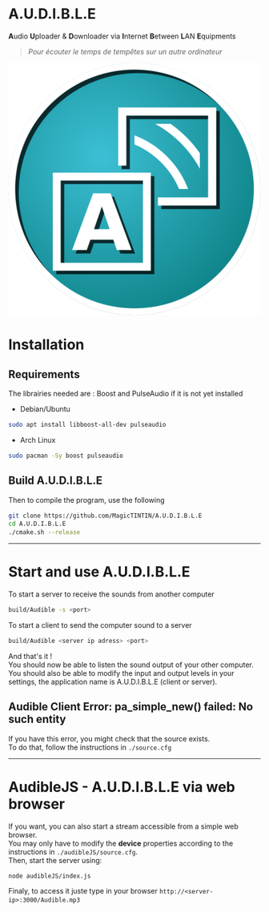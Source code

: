 # A.U.D.I.B.L.E
**A**udio **U**ploader & **D**ownloader via **I**nternet **B**etween **L**AN **E**quipments 
> *Pour écouter le temps de tempêtes sur un autre ordinateur*

![A.U.D.I.B.L.E logo](./sources/images/logo.png)<br>

# Installation
## Requirements
The librairies needed are : Boost and PulseAudio if it is not yet installed<br>
-  Debian/Ubuntu
```bash
sudo apt install libboost-all-dev pulseaudio
```
  - Arch Linux
```bash
sudo pacman -Sy boost pulseaudio
```
## Build A.U.D.I.B.L.E
Then to compile the program, use the following 
```bash
git clone https://github.com/MagicTINTIN/A.U.D.I.B.L.E
cd A.U.D.I.B.L.E
./cmake.sh --release
```
---
# Start and use A.U.D.I.B.L.E
To start a server to receive the sounds from another computer
```bash
build/Audible -s <port>
```
To start a client to send the computer sound to a server
```bash
build/Audible <server ip adress> <port>
```
And that's it !<br>
You should now be able to listen the sound output of your other computer.<br>
You should also be able to modify the input and output levels in your settings, the application name is A.U.D.I.B.L.E (client or server).<br>
## Audible Client Error: pa_simple_new() failed: No such entity
If you have this error, you might check that the source exists.<br>
To do that, follow the instructions in `./source.cfg`

---
# AudibleJS - A.U.D.I.B.L.E via web browser
If you want, you can also start a stream accessible from a simple web browser.<br>
You may only have to modify the **device** properties according to the instructions in `./audibleJS/source.cfg`. 
<br>
Then, start the server using:
```bash
node audibleJS/index.js
```
Finaly, to access it juste type in your browser `http://<server-ip>:3000/Audible.mp3`